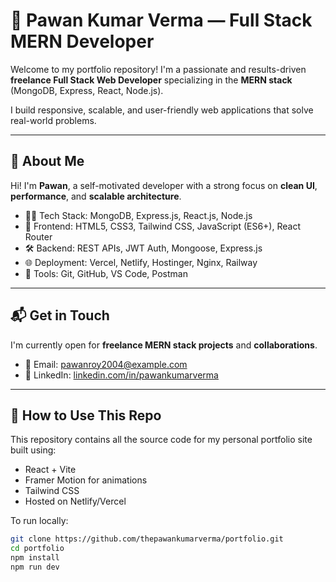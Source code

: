 # 💼 Pawan Kumar Verma — Full Stack MERN Developer
Welcome to my portfolio repository! I'm a passionate and results-driven **freelance Full Stack Web Developer** specializing in the **MERN stack** (MongoDB, Express, React, Node.js).

I build responsive, scalable, and user-friendly web applications that solve real-world problems.

---

## 🚀 About Me

Hi! I'm **Pawan**, a self-motivated developer with a strong focus on **clean UI**, **performance**, and **scalable architecture**.

- 🧑‍💻 Tech Stack: MongoDB, Express.js, React.js, Node.js  
- 🎨 Frontend: HTML5, CSS3, Tailwind CSS, JavaScript (ES6+), React Router  
- 🛠 Backend: REST APIs, JWT Auth, Mongoose, Express.js  
- 🌐 Deployment: Vercel, Netlify, Hostinger, Nginx, Railway  
- 🧪 Tools: Git, GitHub, VS Code, Postman

---



## 📬 Get in Touch

I'm currently open for **freelance MERN stack projects** and **collaborations**.


- 📧 Email: [pawanroy2004@example.com](mailto:pawanroy2004@example.com)
- 📱 LinkedIn: [linkedin.com/in/pawankumarverma]([https://linkedin.com/in/yourname](https://www.linkedin.com/in/pawan-kumar-verma-804704308/))

---

## 📌 How to Use This Repo

This repository contains all the source code for my personal portfolio site built using:

- React + Vite
- Framer Motion for animations
- Tailwind CSS
- Hosted on Netlify/Vercel

To run locally:

```bash
git clone https://github.com/thepawankumarverma/portfolio.git
cd portfolio
npm install
npm run dev
